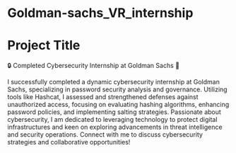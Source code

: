 # Goldman-sachs_VR_internship
<!DOCTYPE html>
<html lang="en">
<head>
</head>
<body>
    <h1>Project Title</h1>
    🔒 Completed Cybersecurity Internship at Goldman Sachs 🌟

I successfully completed a dynamic cybersecurity internship at Goldman Sachs, specializing in password security analysis and governance. Utilizing tools like Hashcat, I assessed and strengthened defenses against unauthorized access, focusing on evaluating hashing algorithms, enhancing password policies, and implementing salting strategies. Passionate about cybersecurity, I am dedicated to leveraging technology to protect digital infrastructures and keen on exploring advancements in threat intelligence and security operations. Connect with me to discuss cybersecurity strategies and collaborative opportunities!
    
   
    
</body>
</html>
